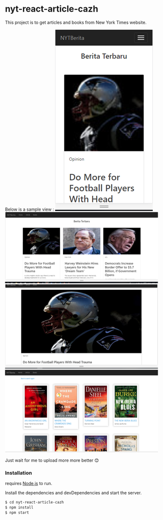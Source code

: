 # nyt-react-article-cazh

This project is to get articles and books from New York Times website.

Below is a sample view :
[![demo1.png](https://raw.githubusercontent.com/ade1256/nyt-react-article-cazh/master/demo1.png)](https://raw.githubusercontent.com/ade1256/nyt-react-article-cazh/master/demo1.png)
[![demo2.png](https://raw.githubusercontent.com/ade1256/nyt-react-article-cazh/master/demo2.png)](https://raw.githubusercontent.com/ade1256/nyt-react-article-cazh/master/demo2.png)
[![demo3.png](https://raw.githubusercontent.com/ade1256/nyt-react-article-cazh/master/demo3.png)](https://raw.githubusercontent.com/ade1256/nyt-react-article-cazh/master/demo3.png)
[![demo4.png](https://raw.githubusercontent.com/ade1256/nyt-react-article-cazh/master/demo4.png)](https://raw.githubusercontent.com/ade1256/nyt-react-article-cazh/master/demo4.png)

Just wait for me to upload more more better 😊


### Installation

requires [Node.js](https://nodejs.org/) to run.

Install the dependencies and devDependencies and start the server.

```sh
$ cd nyt-react-article-cazh
$ npm install
$ npm start
```